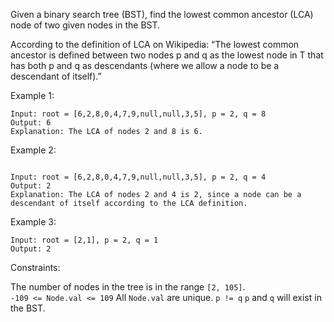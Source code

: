 Given a binary search tree (BST), find the lowest common ancestor (LCA) node of two given nodes in the BST.

According to the definition of LCA on Wikipedia: “The lowest common ancestor is defined between two nodes p and q as the lowest node in T that has both p and q as descendants (where we allow a node to be a descendant of itself).”

 

Example 1:

```
Input: root = [6,2,8,0,4,7,9,null,null,3,5], p = 2, q = 8
Output: 6
Explanation: The LCA of nodes 2 and 8 is 6.
```
Example 2:
```

Input: root = [6,2,8,0,4,7,9,null,null,3,5], p = 2, q = 4
Output: 2
Explanation: The LCA of nodes 2 and 4 is 2, since a node can be a descendant of itself according to the LCA definition.
```
Example 3:
```
Input: root = [2,1], p = 2, q = 1
Output: 2
 ```

Constraints:

The number of nodes in the tree is in the range ```[2, 105]```.  
```-109 <= Node.val <= 109```
All ```Node.val``` are unique.
```p != q```
```p``` and ```q``` will exist in the BST.
